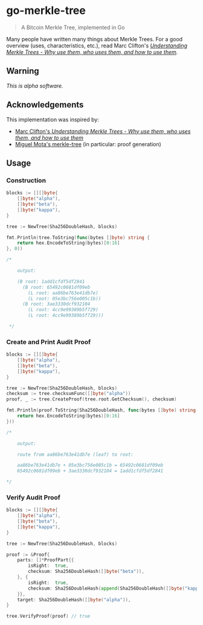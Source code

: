 # go-merkle-tree

> A Bitcoin Merkle Tree, implemented in Go

Many people have written many things about Merkle Trees. For a good overview (uses, characteristics, etc.), read Marc
Clifton's [_Understanding Merkle Trees - Why use them, who uses them, and how to use them_][1].

## Warning

*This is alpha software.*

## Acknowledgements

This implementation was inspired by:

- [Marc Clifton's _Understanding Merkle Trees - Why use them, who uses them, and how to use them_][1]
- [Miguel Mota's merkle-tree][2] (in particular: proof generation)

## Usage

### Construction

```go
blocks := [][]byte{
    []byte("alpha"),
    []byte("beta"),
    []byte("kappa"),
}

tree := NewTree(Sha256DoubleHash, blocks)

fmt.Println(tree.ToString(func(bytes []byte) string {
    return hex.EncodeToString(bytes)[0:16]
}, 0))

/*

    output:

    (B root: 1add1cfdf5df2841
      (B root: 65492c0681df09eb
        (L root: aa86be763e41db7e)
        (L root: 05e3bc756e005c1b))
      (B root: 3ae3330dcf932104
        (L root: 4cc9e99389b5f729)
        (L root: 4cc9e99389b5f729)))

 */
```

### Create and Print Audit Proof

```go
blocks := [][]byte{
	[]byte("alpha"),
	[]byte("beta"),
	[]byte("kappa"),
}

tree := NewTree(Sha256DoubleHash, blocks)
checksum := tree.checksumFunc([]byte("alpha"))
proof, _ := tree.CreateProof(tree.root.GetChecksum(), checksum)

fmt.Println(proof.ToString(Sha256DoubleHash, func(bytes []byte) string {
	return hex.EncodeToString(bytes)[0:16]
}))

/*

	output:

	route from aa86be763e41db7e (leaf) to root:

	aa86be763e41db7e + 05e3bc756e005c1b = 65492c0681df09eb
	65492c0681df09eb + 3ae3330dcf932104 = 1add1cfdf5df2841

*/
```

### Verify Audit Proof

```go
blocks := [][]byte{
    []byte("alpha"),
    []byte("beta"),
    []byte("kappa"),
}

tree := NewTree(Sha256DoubleHash, blocks)

proof := &Proof{
    parts: []*ProofPart{{
        isRight:  true,
        checksum: Sha256DoubleHash([]byte("beta")),
    }, {
        isRight:  true,
        checksum: Sha256DoubleHash(append(Sha256DoubleHash([]byte("kappa")), Sha256DoubleHash([]byte("kappa"))...)),
    }},
    target: Sha256DoubleHash([]byte("alpha")),
}

tree.VerifyProof(proof) // true
```

[1]: https://www.codeproject.com/Articles/1176140/Understanding-Merkle-Trees-Why-use-them-who-uses-t
[2]: https://github.com/miguelmota/merkle-tree
